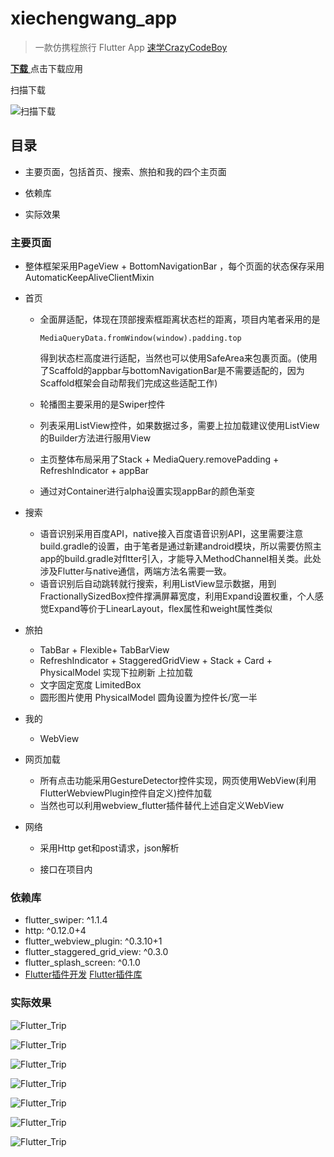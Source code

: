 # xiechengwang_app

> 一款仿携程旅行 Flutter App [速学CrazyCodeBoy](https://coding.imooc.com/class/321.html)

[**下载** ](http://d.alphaqr.com/pe2l) 点击下载应用

扫描下载

![扫描下载](https://github.com/raojianxiong/xiechengwang_app/blob/master/screenshot/download.png)

## 目录

* 主要页面，包括首页、搜索、旅拍和我的四个主页面

* 依赖库

* 实际效果


### 主要页面

* 整体框架采用PageView + BottomNavigationBar ，每个页面的状态保存采用AutomaticKeepAliveClientMixin

* 首页

  * 全面屏适配，体现在顶部搜索框距离状态栏的距离，项目内笔者采用的是

    ```
    MediaQueryData.fromWindow(window).padding.top
    ```

    得到状态栏高度进行适配，当然也可以使用SafeArea来包裹页面。(使用了Scaffold的appbar与bottomNavigationBar是不需要适配的，因为Scaffold框架会自动帮我们完成这些适配工作)

  * 轮播图主要采用的是Swiper控件

  * 列表采用ListView控件，如果数据过多，需要上拉加载建议使用ListView的Builder方法进行服用View

  * 主页整体布局采用了Stack + MediaQuery.removePadding + RefreshIndicator + appBar

  * 通过对Container进行alpha设置实现appBar的颜色渐变

* 搜索

  * 语音识别采用百度API，native接入百度语音识别API，这里需要注意build.gradle的设置，由于笔者是通过新建android模块，所以需要仿照主app的build.gradle对fltter引入，才能导入MethodChannel相关类。此处涉及Flutter与native通信，两端方法名需要一致。
  * 语音识别后自动跳转就行搜索，利用ListView显示数据，用到FractionallySizedBox控件撑满屏幕宽度，利用Expand设置权重，个人感觉Expand等价于LinearLayout，flex属性和weight属性类似

* 旅拍

  * TabBar + Flexible+ TabBarView
  * RefreshIndicator + StaggeredGridView + Stack + Card + PhysicalModel 实现下拉刷新 上拉加载
  * 文字固定宽度 LimitedBox 
  * 圆形图片使用  PhysicalModel  圆角设置为控件长/宽一半

* 我的

  * WebView

* 网页加载

  * 所有点击功能采用GestureDetector控件实现，网页使用WebView(利用FlutterWebviewPlugin控件自定义)控件加载
  * 当然也可以利用webview_flutter插件替代上述自定义WebView

* 网络

  * 采用Http get和post请求，json解析

  * 接口在项目内


### 依赖库

* flutter_swiper: ^1.1.4
* http: ^0.12.0+4
* flutter_webview_plugin: ^0.3.10+1
* flutter_staggered_grid_view: ^0.3.0
* flutter_splash_screen: ^0.1.0
* [Flutter插件开发](https://flutterchina.club/developing-packages/)  [Flutter插件库](https://pub.flutter-io.cn/packages/)



### 实际效果

![Flutter_Trip](https://github.com/raojianxiong/xiechengwang_app/blob/master/screenshot/alt_1.PNG)

![Flutter_Trip](https://github.com/raojianxiong/xiechengwang_app/blob/master/screenshot/alt_2.PNG)

![Flutter_Trip](https://github.com/raojianxiong/xiechengwang_app/blob/master/screenshot/alt_3.PNG)

![Flutter_Trip](https://github.com/raojianxiong/xiechengwang_app/blob/master/screenshot/alt_4.PNG)

![Flutter_Trip](https://github.com/raojianxiong/xiechengwang_app/blob/master/screenshot/alt_5.PNG)

![Flutter_Trip](https://github.com/raojianxiong/xiechengwang_app/blob/master/screenshot/alt_6.PNG)

![Flutter_Trip](https://github.com/raojianxiong/xiechengwang_app/blob/master/screenshot/alt_7.PNG)



